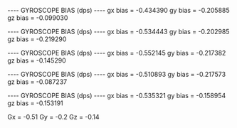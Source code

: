 ---- GYROSCOPE BIAS (dps) ----
gx bias = -0.434390
gy bias = -0.205885
gz bias = -0.099030

---- GYROSCOPE BIAS (dps) ----
gx bias = -0.534443
gy bias = -0.202985
gz bias = -0.219290

---- GYROSCOPE BIAS (dps) ----
gx bias = -0.552145
gy bias = -0.217382
gz bias = -0.145290

---- GYROSCOPE BIAS (dps) ----
gx bias = -0.510893
gy bias = -0.217573
gz bias = -0.087237

---- GYROSCOPE BIAS (dps) ----
gx bias = -0.535321
gy bias = -0.158954
gz bias = -0.153191



Gx = -0.51
Gy = -0.2
Gz = -0.14